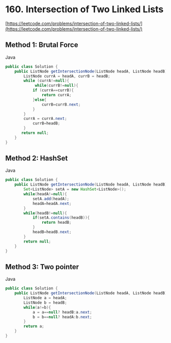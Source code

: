 # 160. Intersection of Two Linked Lists
[https://leetcode.com/problems/intersection-of-two-linked-lists/](https://leetcode.com/problems/intersection-of-two-linked-lists/)

## Method 1: Brutal Force

Java

```java
public class Solution {
    public ListNode getIntersectionNode(ListNode headA, ListNode headB) {
        ListNode currA = headA, currB = headB;
        while (currA!=null){
             while(currB!=null){
            if (currA==currB){
                return currA;
            }else{
                currB=currB.next;
            }
        }
        currA = currA.next;
            currB=headB;
        }
       return null;
    }
}
```

## Method 2: HashSet

Java

```java
public class Solution {
    public ListNode getIntersectionNode(ListNode headA, ListNode headB) {
        Set<ListNode> setA = new HashSet<ListNode>();
        while(headA!=null){
            setA.add(headA);
            headA=headA.next;
        }
        while(headB!=null){
            if(setA.contains(headB)){
                return headB;
            }
            headB=headB.next;
        }
        return null;
    }
}
```

## Method 3: Two pointer

Java

```java
public class Solution {
    public ListNode getIntersectionNode(ListNode headA, ListNode headB) {
        ListNode a = headA;
        ListNode b = headB;
        while(a!=b){
            a = a==null? headB:a.next;
            b = b==null? headA:b.next;
        }
        return a;
    }
}
```
